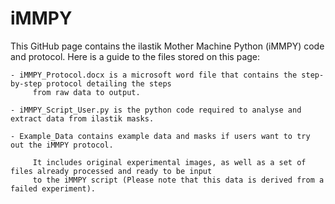 # iMMPY

This GitHub page contains the ilastik Mother Machine Python (iMMPY) code and protocol. Here is a guide to the files stored on this page:




    - iMMPY_Protocol.docx is a microsoft word file that contains the step-by-step protocol detailing the steps
         from raw data to output.
         
    - iMMPY_Script_User.py is the python code required to analyse and extract data from ilastik masks. 
    
    - Example_Data contains example data and masks if users want to try out the iMMPY protocol. 
    
         It includes original experimental images, as well as a set of files already processed and ready to be input 
         to the iMMPY script (Please note that this data is derived from a failed experiment).
